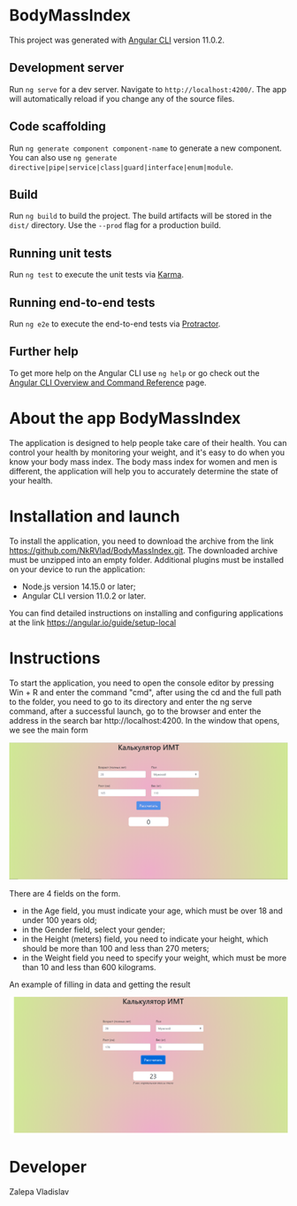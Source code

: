 # BodyMassIndex

This project was generated with [Angular CLI](https://github.com/angular/angular-cli) version 11.0.2.

## Development server

Run `ng serve` for a dev server. Navigate to `http://localhost:4200/`. The app will automatically reload if you change any of the source files.

## Code scaffolding

Run `ng generate component component-name` to generate a new component. You can also use `ng generate directive|pipe|service|class|guard|interface|enum|module`.

## Build

Run `ng build` to build the project. The build artifacts will be stored in the `dist/` directory. Use the `--prod` flag for a production build.

## Running unit tests

Run `ng test` to execute the unit tests via [Karma](https://karma-runner.github.io).

## Running end-to-end tests

Run `ng e2e` to execute the end-to-end tests via [Protractor](http://www.protractortest.org/).

## Further help

To get more help on the Angular CLI use `ng help` or go check out the [Angular CLI Overview and Command Reference](https://angular.io/cli) page.

# About the app BodyMassIndex

The application is designed to help people take care of their health. You can control your health by monitoring your weight, and it's easy to do when you know your body mass index. The body mass index for women and men is different, the application will help you to accurately determine the state of your health.

# Installation and launch

To install the application, you need to download the archive from the link https://github.com/NkRVlad/BodyMassIndex.git. The downloaded archive must be unzipped into an empty folder.
Additional plugins must be installed on your device to run the application:
  - Node.js version 14.15.0 or later;
  - Angular CLI version 11.0.2 or later.

You can find detailed instructions on installing and configuring applications at the link https://angular.io/guide/setup-local

# Instructions

To start the application, you need to open the console editor by pressing Win + R and enter the command "cmd", after using the cd and the full path to the folder, you need to go to its directory and enter the ng serve command, after a successful launch, go to the browser and enter the address in the search bar http://localhost:4200.
In the window that opens, we see the main form

![alt text](https://github.com/NkRVlad/BodyMassIndex/raw/main/help_image/Main_Form.png?)

There are 4 fields on the form.
 - in the Age field, you must indicate your age, which must be over 18 and under 100 years old;
- in the Gender field, select your gender;
- in the Height (meters) field, you need to indicate your height, which should be more than 100 and less than 270 meters;
- in the Weight field you need to specify your weight, which must be more than 10 and less than 600 kilograms.

An example of filling in data and getting the result

![alt text](https://github.com/NkRVlad/BodyMassIndex/raw/main/help_image/Example.png?)


# Developer
Zalepa Vladislav
